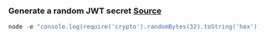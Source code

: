 ### Generate a random JWT secret [Source](https://mojitocoder.medium.com/generate-a-random-jwt-secret-22a89e8be00d)
```javascript
node -e "console.log(require('crypto').randomBytes(32).toString('hex'))"
```
